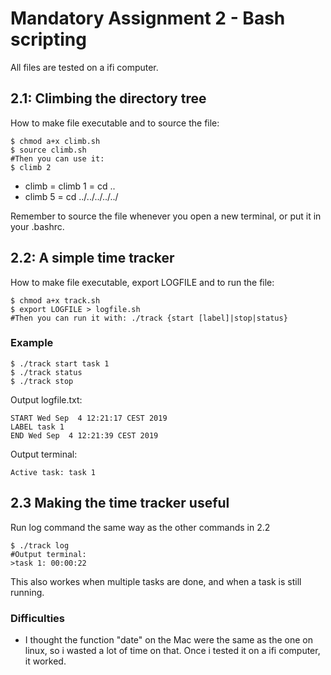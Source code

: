 # Mandatory Assignment 2 - Bash scripting

All files are tested on a ifi computer.


## 2.1: Climbing the directory tree

How to make file executable and to source the file:

```
$ chmod a+x climb.sh
$ source climb.sh
#Then you can use it:
$ climb 2
```
* climb = climb 1 = cd ..
* climb 5 = cd ../../../../../

Remember to source the file whenever you open a new terminal, or put it in your .bashrc.


## 2.2: A simple time tracker

How to make file executable, export LOGFILE and to run the file:

```
$ chmod a+x track.sh
$ export LOGFILE > logfile.sh
#Then you can run it with: ./track {start [label]|stop|status}
```

### Example
```
$ ./track start task 1
$ ./track status
$ ./track stop
```

Output logfile.txt:
```
START Wed Sep  4 12:21:17 CEST 2019
LABEL task 1
END Wed Sep  4 12:21:39 CEST 2019
```

Output terminal:
```
Active task: task 1
```


## 2.3 Making the time tracker useful

Run log command the same way as the other commands in 2.2
```
$ ./track log
#Output terminal:
>task 1: 00:00:22
```
This also workes when multiple tasks are done, and when a task is still running.

### Difficulties
* I thought the function "date" on the Mac were the same as the one on linux, so i wasted a lot of time on that. Once i tested it on
a ifi computer, it worked.
